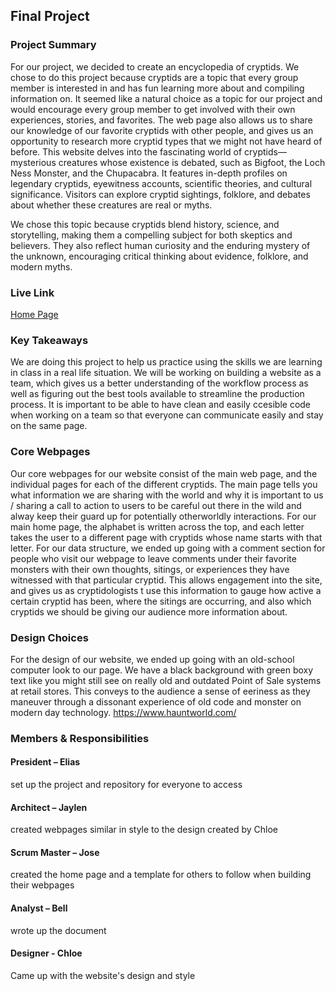 ## Final Project

### Project Summary
For our project, we decided to create an encyclopedia of cryptids. We chose to do this project because cryptids are a topic that every group member is interested in and has fun learning more about and compiling information on. It seemed like a natural choice as a topic for our project and would encourage every group member to get involved with their own experiences, stories, and favorites. The web page also allows us to share our knowledge of our favorite cryptids with other people, and gives us an opportunity to research more cryptid types that we might not have heard of before.
This website delves into the fascinating world of cryptids—mysterious creatures whose existence is debated, such as Bigfoot, the Loch Ness Monster, and the Chupacabra. It features in-depth profiles on legendary cryptids, eyewitness accounts, scientific theories, and cultural significance. Visitors can explore cryptid sightings, folklore, and debates about whether these creatures are real or myths.

We chose this topic because cryptids blend history, science, and storytelling, making them a compelling subject for both skeptics and believers. They also reflect human curiosity and the enduring mystery of the unknown, encouraging critical thinking about evidence, folklore, and modern myths.



### Live Link

[Home Page](https://llallas.github.io/i210Final)

### Key Takeaways

We are doing this project to help us practice using the skills we are learning in class in a real life situation. We will be working on building a website as a team, which gives us a better understanding of the workflow process as well as figuring out the best tools available to streamline the production process. It is important to be able to have clean and easily ccesible code when working on a team so that everyone can communicate easily and stay on the same page. 

### Core Webpages

Our core webpages for our website consist of the main web page, and the individual pages for each of the different cryptids. The main page tells you what information we are sharing with the world and why it is important to us / sharing a call to action to users to be careful out there in the wild and alway keep their guard up for potentially otherworldly interactions. For our main home page, the alphabet is written across the top, and each letter takes the user to a different page with cryptids whose name starts with that letter.
For our data structure, we ended up going with a comment section for people who visit our webpage to leave comments under their favorite monsters with their own thoughts, sitings, or experiences they have witnessed with that particular cryptid. This allows engagement into the site, and gives us as cryptidologists t use this information to gauge how active a certain cryptid has been, where the sitings are occurring, and also which cryptids we should be giving our audience more information about.


### Design Choices
For the design of our website, we ended up going with an old-school computer look to our page. We have a black background with green boxy text like you might still see on really old and outdated Point of Sale systems at retail stores. This conveys to the audience a sense of eeriness as they maneuver through a dissonant experience of old code and monster on modern day technology.
https://www.hauntworld.com/

### Members & Responsibilities

#### President – Elias
set up the project and repository for everyone to access
#### Architect – Jaylen
created webpages similar in style to the design created by Chloe

#### Scrum Master – Jose
created the home page and a template for others to follow when building their webpages

#### Analyst – Bell
wrote up the document 

#### Designer - Chloe
Came up with the website's design and style